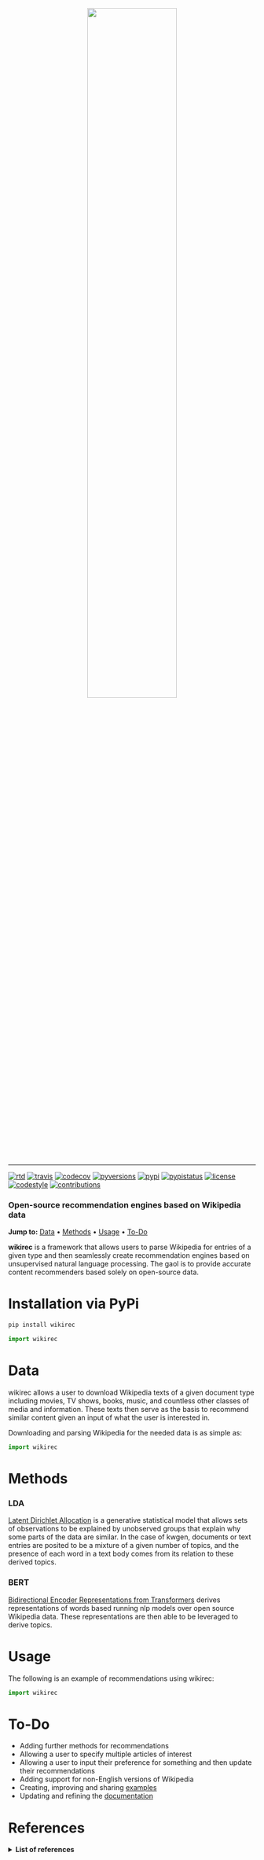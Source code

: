 <div align="center">
  <a href="https://github.com/andrewtavis/wikirec"><img src="https://github.com/andrewtavis/wikirec/blob/main/resources/wikirec_logo_transparent.png" width="60%" height="60%"></a>
</div>

--------------------------------------

[![rtd](https://img.shields.io/readthedocs/wikirec.svg?logo=read-the-docs)](http://wikirec.readthedocs.io/en/latest/)
[![travis](https://img.shields.io/travis/andrewtavis/wikirec.svg?logo=travis-ci)](https://travis-ci.org/andrewtavis/wikirec)
[![codecov](https://codecov.io/gh/andrewtavis/wikirec/branch/master/graphs/badge.svg)](https://codecov.io/gh/andrewtavis/wikirec)
[![pyversions](https://img.shields.io/pypi/pyversions/wikirec.svg?logo=python)](https://pypi.org/project/wikirec/)
[![pypi](https://img.shields.io/pypi/v/wikirec.svg)](https://pypi.org/project/wikirec/)
[![pypistatus](https://img.shields.io/pypi/status/wikirec.svg)](https://pypi.org/project/wikirec/)
[![license](https://img.shields.io/github/license/andrewtavis/wikirec.svg)](https://github.com/andrewtavis/wikirec/blob/main/LICENSE)
[![codestyle](https://img.shields.io/badge/code%20style-black-000000.svg)](https://github.com/psf/black)
[![contributions](https://img.shields.io/badge/contributions-welcome-brightgreen.svg)](https://github.com/andrewtavis/wikirec/blob/main/CONTRIBUTING.md)

### Open-source recommendation engines based on Wikipedia data

**Jump to:** [Data](#data) • [Methods](#methods) • [Usage](#usage) • [To-Do](#to-do)

**wikirec** is a framework that allows users to parse Wikipedia for entries of a given type and then seamlessly create recommendation engines based on unsupervised natural language processing. The gaol is to provide accurate content recommenders based solely on open-source data.

# Installation via PyPi
```bash
pip install wikirec
```

```python
import wikirec
```

# Data

wikirec allows a user to download Wikipedia texts of a given document type including movies, TV shows, books, music, and countless other classes of media and information. These texts then serve as the basis to recommend similar content given an input of what the user is interested in.

<!---
See XYZ for a full list of available Wikipedia classes.
--->

Downloading and parsing Wikipedia for the needed data is as simple as:

```python
import wikirec
```

# Methods

### LDA

[Latent Dirichlet Allocation](https://en.wikipedia.org/wiki/Latent_Dirichlet_allocation) is a generative statistical model that allows sets of observations to be explained by unobserved groups that explain why some parts of the data are similar. In the case of kwgen, documents or text entries are posited to be a mixture of a given number of topics, and the presence of each word in a text body comes from its relation to these derived topics.

### BERT

[Bidirectional Encoder Representations from Transformers](https://github.com/google-research/bert) derives representations of words based running nlp models over open source Wikipedia data. These representations are then able to be leveraged to derive topics.

<!---
### LDA with BERT embeddings

The combination of LDA with BERT via an [wikirec.autoencoder](https://github.com/andrewtavis/kwgen/blob/main/wikirec/autoencoder.py).
--->

# Usage

The following is an example of recommendations using wikirec:

```python
import wikirec
```

# To-Do

- Adding further methods for recommendations
- Allowing a user to specify multiple articles of interest
- Allowing a user to input their preference for something and then update their recommendations
- Adding support for non-English versions of Wikipedia
- Creating, improving and sharing [examples](https://github.com/andrewtavis/wikirec/tree/main/examples)
- Updating and refining the [documentation](https://wikirec.readthedocs.io/en/latest/)

# References
<details><summary><strong>List of references<strong></summary>
<p>

- https://towardsdatascience.com/building-a-recommendation-system-using-neural-network-embeddings-1ef92e5c80c9

- https://towardsdatascience.com/wikipedia-data-science-working-with-the-worlds-largest-encyclopedia-c08efbac5f5c

- https://medium.com/swiftworld/topic-modeling-of-new-york-times-articles-11688837d32f

- https://blog.insightdatascience.com/news4u-recommend-stories-based-on-collaborative-reader-behavior-9b049b6724c4

</p>
</details>
